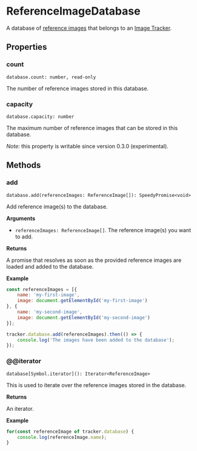 # ReferenceImageDatabase

A database of [reference images](reference-image.md) that belongs to an [Image Tracker](image-tracker.md).

## Properties

### count

`database.count: number, read-only`

The number of reference images stored in this database.

### capacity

`database.capacity: number`

The maximum number of reference images that can be stored in this database.

*Note:* this property is writable since version 0.3.0 (experimental).

## Methods

### add

`database.add(referenceImages: ReferenceImage[]): SpeedyPromise<void>`

Add reference image(s) to the database.

**Arguments**

* `referenceImages: ReferenceImage[]`. The reference image(s) you want to add.

**Returns**

A promise that resolves as soon as the provided reference images are loaded and added to the database.

**Example**

```js
const referenceImages = [{
    name: 'my-first-image',
    image: document.getElementById('my-first-image')
}, {
    name: 'my-second-image',
    image: document.getElementById('my-second-image')
}];

tracker.database.add(referenceImages).then(() => {
    console.log('The images have been added to the database');
});
```

### @@iterator

`database[Symbol.iterator](): Iterator<ReferenceImage>`

This is used to iterate over the reference images stored in the database.

**Returns**

An iterator.

**Example**

```js
for(const referenceImage of tracker.database) {
    console.log(referenceImage.name);
}
```